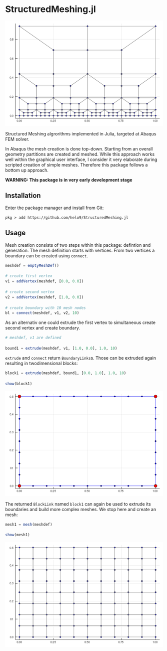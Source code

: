 # StructuredMeshing.jl

![](examples/TransitionMesh.png)

Structured Meshing algrorithms implemented in Julia, targeted at Abaqus FEM solver.

In Abaqus the mesh creation is done top-down. Starting from an overall geometry partitions are created and
meshed. While this approach works well within the graphical user interface, I consider it very elaborate during
scripted creation of simple meshes. Therefore this package follows a bottom up approach.

**WARNING: This package is in very early development stage**

## Installation

Enter the package manager and install from Git:

```
pkg > add https://github.com/helo9/StructuredMeshing.jl
```

## Usage

Mesh creation consists of two steps within this package: defintion and generation. The mesh definition
starts with vertices. From two vertices a boundary can be created using `connect`.

```julia
meshdef = emptyMeshDef()

# create first vertex
v1 = addVertex(meshdef, [0.0, 0.0])

# create second vertex
v2 = addVertex(meshdef, [1.0, 0.0])

# create boundary with 10 mesh nodes
bl = connect(meshdef, v1, v2, 10)
```

As an alternativ one could extrude the first vertex to simultaneous create second vertex
and create boundary.

```julia
# meshdef, v1 are defined

bound1 = extrude(meshdef, v1, [1.0, 0.0], 1.0, 10)
```

`extrude` and `connect` return `BoundaryLinks`s. Those can be extruded again resulting in twodimensional blocks:

```julia
block1 = extrude(meshdef, bound1, [0.0, 1.0], 1.0, 10)

show(block1)
```

![](examples/simpledef.png)

The returned `BlockLink` named `block1` can again be used to extrude its boundaries and build more complex
meshes. We stop here and create an mesh:

```julia
mesh1 = mesh(meshdef)

show(mesh1)
```

![](examples/simplemesh.png)


